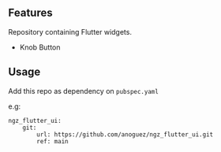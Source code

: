 ## Features

Repository containing Flutter widgets.

- Knob Button

## Usage

Add this repo as dependency on `pubspec.yaml`

e.g: 

```
ngz_flutter_ui:
    git:
        url: https://github.com/anoguez/ngz_flutter_ui.git
        ref: main
```